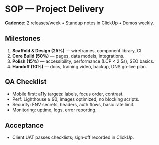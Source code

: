# SOP — Project Delivery
**Cadence:** 2 releases/week • Standup notes in ClickUp • Demos weekly.

## Milestones
1) **Scaffold & Design (25%)** — wireframes, component library, CI.
2) **Core Build (50%)** — pages, data models, integrations.
3) **Polish (15%)** — accessibility, performance (LCP < 2.5s), SEO basics.
4) **Handoff (10%)** — docs, training video, backup, DNS go‑live plan.

## QA Checklist
- Mobile first; a11y targets: labels, focus order, contrast.
- Perf: Lighthouse ≥ 90; images optimized; no blocking scripts.
- Security: ENV secrets, headers, auth flows, basic rate limit.
- Monitoring: uptime, logs, error reporting.

## Acceptance
- Client UAT passes checklists; sign‑off recorded in ClickUp.
